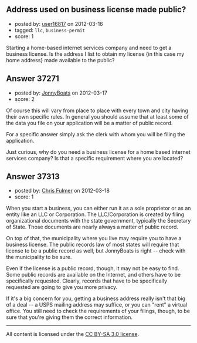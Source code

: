## Address used on business license made public?

- posted by: [user16817](https://stackexchange.com/users/-1/16817-user16817) on 2012-03-16
- tagged: `llc`, `business-permit`
- score: 1

Starting a home-based internet services company and need to get a business license.  Is the address I list to obtain my license {in this case my home address} made available to the public? 


## Answer 37271

- posted by: [JonnyBoats](https://stackexchange.com/users/-1/3100-jonnyboats) on 2012-03-17
- score: 2

Of course this will vary from place to place with every town and city having their own specific rules. In general you should assume that at least some of the data you file on your application will be a matter of public record. 

For a specific answer simply ask the clerk with whom you will be filing the application.

Just curious, why do you need a business license for a home based internet services company? Is that a specific requirement where you are located?


## Answer 37313

- posted by: [Chris Fulmer](https://stackexchange.com/users/-1/17026-chris-fulmer) on 2012-03-18
- score: 1

When you start a business, you can either run it as a sole proprietor or as an entity like an LLC or Corporation.  The LLC/Corporation is created by filing organizational documents with the state government, typically the Secretary of State.  Those documents are nearly always a matter of public record. 

On top of that, the municipality where you live may require you to have a business license.  The public records law of most states will require that license to be a public record as well, but JonnyBoats is right -- check with the municipality to be sure.

Even if the license is a public record, though, it may not be easy to find.  Some public records are available on the Internet, and others have to be specifically requested. Clearly, records that have to be specifically requested are going to give you more privacy.

If it's a big concern for you, getting a business address really isn't that big of a deal -- a USPS mailing address may suffice, or you can "rent" a virtual office.  You still need to check the requirements of your filings, though, to be sure that you're giving them the correct information.



---

All content is licensed under the [CC BY-SA 3.0 license](https://creativecommons.org/licenses/by-sa/3.0/).
